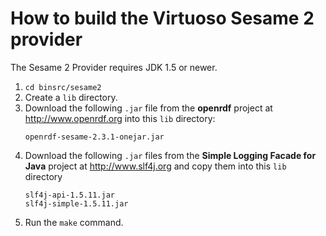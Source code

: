 How to build the Virtuoso Sesame 2 provider
===========================================

The Sesame 2 Provider requires JDK 1.5 or newer.

1. `cd binsrc/sesame2`
2. Create a `lib` directory.
3. Download the following `.jar` file from the **openrdf** project at
   http://www.openrdf.org into this `lib` directory:
   ```
   openrdf-sesame-2.3.1-onejar.jar
   ```
4. Download the following `.jar` files from the **Simple Logging Facade
   for Java** project at http://www.slf4j.org and copy them into this
   `lib` directory
   ```
   slf4j-api-1.5.11.jar
   slf4j-simple-1.5.11.jar
   ```
5. Run the `make` command.
